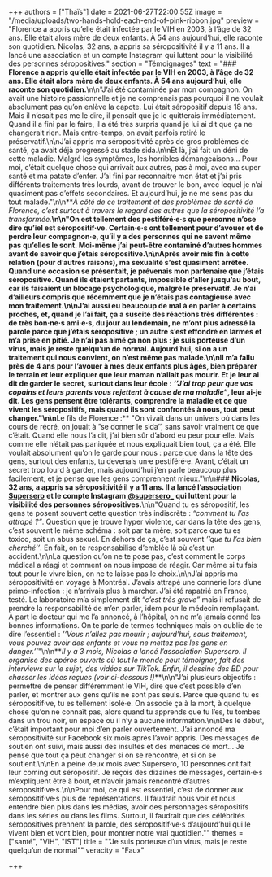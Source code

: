 +++
authors = ["Thaïs"]
date = 2021-06-27T22:00:55Z
image = "/media/uploads/two-hands-hold-each-end-of-pink-ribbon.jpg"
preview = "Florence a appris qu’elle était infectée par le VIH en 2003, à l’âge de 32 ans. Elle était alors mère de deux enfants. À 54 ans aujourd’hui, elle raconte son quotidien. Nicolas, 32 ans, a appris sa séropositivité il y a 11 ans. Il a lancé une association et un compte Instagram qui luttent pour la visibilité des personnes séropositives."
section = "Témoignages"
text = "### **Florence a appris qu’elle était infectée par le VIH en 2003, à l’âge de 32 ans. Elle était alors mère de deux enfants. À 54 ans aujourd’hui, elle raconte son quotidien.**\n\n\"J’ai été contaminée par mon compagnon. On avait une histoire passionnelle et je ne comprenais pas pourquoi il ne voulait absolument pas qu’on enlève la capote. Lui était séropositif depuis 18 ans. Mais il n’osait pas me le dire, il pensait que je le quitterais immédiatement. Quand il a fini par le faire, il a été très surpris quand je lui ai dit que ça ne changerait rien. Mais entre-temps, on avait parfois retiré le préservatif.\n\nJ’ai appris ma séropositivité après de gros problèmes de santé, ça avait déjà progressé au stade sida.\n\nEt là, j’ai fait un déni de cette maladie. Malgré les symptômes, les horribles démangeaisons... Pour moi, c’était quelque chose qui arrivait aux autres, pas à moi, avec ma super santé et ma patate d’enfer. J’ai fini par reconnaitre mon état et j’ai pris différents traitements très lourds, avant de trouver le bon, avec lequel je n’ai quasiment pas d’effets secondaires. Et aujourd’hui, je ne me sens pas du tout malade.\"\n\n**_À côté de ce traitement et des problèmes de santé de Florence, c’est surtout à travers le regard des autres que la séropositivité l’a transformée._**\n\n\"On est tellement des pestiféré·e·s que personne n’ose dire qu’iel est séropositif·ve. Certain·e·s ont tellement peur d’avouer et de perdre leur compagnon·e, qu’il y a des personnes qui ne savent même pas qu’elles le sont. Moi-même j’ai peut-être contaminé d’autres hommes avant de savoir que j’étais séropositive.\n\nAprès avoir mis fin à cette relation (pour d’autres raisons), ma sexualité s’est quasiment arrêtée. Quand une occasion se présentait, je prévenais mon partenaire que j’étais séropositive. Quand ils étaient partants, impossible d’aller jusqu’au bout, car ils faisaient un blocage psychologique, malgré le préservatif. Je n‘ai d’ailleurs compris que récemment que je n’étais pas contagieuse avec mon traitement.\n\nJ’ai aussi eu beaucoup de mal à en parler à certains proches, et, quand je l’ai fait, ça a suscité des réactions très différentes : de très bon·ne·s ami·e·s, du jour au lendemain, ne m’ont plus adressé la parole parce que j’étais séropositive ; un autre s’est effondré en larmes et m’a prise en pitié. Je n’ai pas aimé ça non plus : je suis porteuse d’un virus, mais je reste quelqu’un de normal. Aujourd’hui, si on a un traitement qui nous convient, on n’est même pas malade.\n\nIl m’a fallu près de 4 ans pour l’avouer à mes deux enfants plus âgés, bien préparer le terrain et leur expliquer que leur maman n’allait pas mourir. Et je leur ai dit de garder le secret, surtout dans leur école : _’’J’ai trop peur que vos copains et leurs parents vous rejettent à cause de ma maladie“_, leur ai-je dit. Les gens pensent être tolérants, comprendre la maladie et ce que vivent les séropositifs, mais quand ils sont confrontés à nous, tout peut changer.\"\n\n**Le fils de Florence :** \"On vivait dans un univers où dans les cours de récré, on jouait à ”se donner le sida’’, sans savoir vraiment ce que c’était. Quand elle nous l’a dit, j’ai bien sûr d’abord eu peur pour elle. Mais comme elle n’était pas paniquée et nous expliquait bien tout, ça a été. Elle voulait absolument qu’on le garde pour nous : parce que dans la tête des gens, surtout des enfants, tu devenais un·e pestiféré·e. Avant, c’était un secret trop lourd à garder, mais aujourd’hui j’en parle beaucoup plus facilement, et je pense que les gens comprennent mieux.\"\n\n### **Nicolas, 32 ans, a appris sa séropositivité il y a 11 ans. Il a lancé l’association** [**Supersero**](https://www.supersero.org) **et le compte Instagram** [**@supersero_**](https://www.instagram.com/supersero_/) **qui luttent pour la visibilité des personnes séropositives.**\n\n\"Quand tu es séropositif, les gens te posent souvent cette question très indiscrète : _“comment tu l’as attrapé ?”_. Question que je trouve hyper violente, car dans la tête des gens, c’est souvent le même schéma : soit par ta mère, soit parce que tu es toxico, soit un abus sexuel. En dehors de ça, c’est souvent _’’que tu l’as bien cherché’’_. En fait, on te responsabilise d’emblée là où c’est un accident.\n\nLa question qu’on ne te pose pas, c’est comment le corps médical a réagi et comment on nous impose de réagir. Car même si tu fais tout pour le vivre bien, on ne te laisse pas le choix.\n\nJ’ai appris ma séropositivité en voyage à Montréal. J’avais attrapé une connerie lors d’une primo-infection : je n’arrivais plus à marcher. J’ai été rapatrié en France, testé. Le laboratoire m’a simplement dit _“c’est très grave”_ mais il refusait de prendre la responsabilité de m’en parler, idem pour le médecin remplaçant. À part le docteur qui me l’a annoncé, à l’hôpital, on ne m’a jamais donné les bonnes informations. On te parle de termes techniques mais on oublie de te dire l’essentiel : _’’Vous n’allez pas mourir ; aujourd’hui, sous traitement, vous pouvez avoir des enfants et vous ne mettez pas les gens en danger.’’_\"\n\n**_Il y a 3 mois, Nicolas a lancé l’association Supersero. Il organise des apéros ouverts où tout le monde peut témoigner, fait des interviews sur le sujet, des vidéos sur TikTok. Enfin, il dessine des BD pour chasser les idées reçues (voir ci-dessous !)_**\n\n\"J’ai plusieurs objectifs : permettre de penser différemment le VIH, dire que c’est possible d’en parler, et montrer aux gens qu’ils ne sont pas seuls. Parce que quand tu es séropositif·ve, tu es tellement isolé·e. On associe ça à la mort, à quelque chose qu’on ne connaît pas, alors quand tu apprends que tu l’es, tu tombes dans un trou noir, un espace ou il n’y a aucune information.\n\nDès le début, c’était important pour moi d’en parler ouvertement. J’ai annoncé ma séropositivité sur Facebook six mois après l’avoir appris. Des messages de soutien ont suivi, mais aussi des insultes et des menaces de mort... Je pense que tout ça peut changer si on se rencontre, et si on se soutient.\n\nEn à peine deux mois avec Supersero, 10 personnes ont fait leur coming out séropositif. Je reçois des dizaines de messages, certain·e·s m’expliquent être à bout, et n’avoir jamais rencontré d’autres séropositif·ve·s.\n\nPour moi, ce qui est essentiel, c’est de donner aux séropositif·ve·s plus de représentations. Il faudrait nous voir et nous entendre bien plus dans les médias, avoir des personnages séropositifs dans les séries ou dans les films. Surtout, il faudrait que des célébrités séropositives prennent la parole, des séropositif·ve·s d’aujourd’hui qui le vivent bien et vont bien, pour montrer notre vrai quotidien.\""
themes = ["santé", "VIH", "IST"]
title = "\"Je suis porteuse d’un virus, mais je reste quelqu’un de normal\""
veracity = "Faux"

+++
